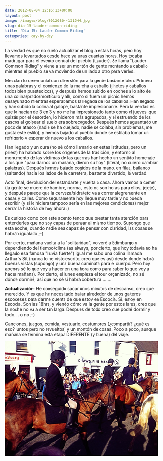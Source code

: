 ```yaml
---
date: 2012-08-04 12:16:13+00:00
layout: post
image: /images/blog/20120804-131544.jpg
slug: dia-15-lauder-common-riding
title: 'Día 15: Lauder Common Riding'
categories: day-by-day
---
```


La verdad es que no suelo actualizar el blog a estas horas, pero hoy llevamos levantados desde hace ya unas cuantas horas. Hoy tocaba madrugar para el evento central del pueblo (Lauder). Se llama "Lauder Common Riding" y viene a ser un montón de gente montando a caballo mientras el pueblo se va moviendo de un lado a otro para verlos.

Mezclan lo ceremonial con diversión para la gente bastante bien. Primero unas palabras y el comienzo de la marcha a caballo (jinetes y caballos todos bien puestecicos), y después hemos subido en coches a lo alto de una colina/prado/montículo y allí, como si fuera un picnic hemos desayunado mientras esperábamos la llegada de los caballos. Han llegado y han subido la colina al galope, bastante impresionante. Pero la verdad es que lo hacían de 3 en 3 y no me ha impresionado tanto como el jueves, que quizás por el desorden, lo hicieron más agrupados, y el estruendo de los cascos al golpear el suelo era sobrecogedor. Después hemos aguantado un poco de atasco (nadie se ha quejado, nadie se colaba, sin problemas, me gusta este estilo), y hemos bajado al pueblo donde se estilaba tomar un refrigerio y esperar de nuevo a los caballos.

Han llegado y un cura (no sé cómo llamarlo en estas latitudes, pero un priest) ha hablado sobre los orígenes de la tradición, y entorno al monumento de las víctimas de las guerras han hecho un sentido homenaje a los que "para darnos un mañana, dieron su hoy" (literal, no quiero cambiar palabras). Después hemos bajado cogidos de la mano, en filas, bailando (saltando) hacia los lados de la carretera, bastante divertido, la verdad.

Acto final, devolución del estandarte y vuelta a casa. Ahora vamos a comer (la gente se muere de hambre, normal, esto no son horas para ellos, jejeje), y después parece que la cerveza/sidra/etc va a correr alegremente en casas y calles. Como seguramente hoy llegue muy tarde y no pueda escribir (y si lo hiciera tampoco sería en las mejores condiciones) mejor cerrar la historia de hoy ahora :)

Es curioso como con este acento tengo que prestar tanta atención para entenderles que no soy capaz de pensar al mismo tiempo. Supongo que esta noche, cuando nadie sea capaz de pensar con claridad, las cosas se habrán igualado ;-)

Por cierto, mañana vuelta a la "solitaridad", volveré a Edimburgo y dependiendo del tiempo/clima (as always, por cierto, que hoy todavía no ha llegado esa famosa "lluvia fuerte") igual me subo una colina llamada Arthur's Sit (nunca lo he visto escrito, creo que es así) desde donde habrá buenas vistas (supongo) y una buena caminata para el cuerpo. Pero hoy apenas sé lo que voy a hacer en una hora como para saber lo que voy a hacer mañana). Por cierto, el lunes empieza el tour organizado, no sé dónde dormiré, así que no sé si habrá cobertura........

**Actualización:**
He conseguido sacar unos minutos de descanso, creo que merecido. Y es que he necesitado bailar alrededor de unos gaiteros escoceses para darme cuenta de que estoy en Escocia. Sí, estoy en Escocia. Son las 18hrs, y viendo cómo va la gente por estos lares, creo que la noche no va a ser tan larga. Después de todo creo que podré dormir y todo.... o no ;-)

Canciones, juegos, comida, vestuario, costumbres (¿compartir? ¿qué es eso? juntos pero no revueltos) y un montón de cosas. Poco a poco, aunque mañana se termina esta etapa DIFERENTE (y buena) del viaje.

[![20120804-131544.jpg](/images/blog/20120804-131544.jpg)](/images/blog/20120804-131544.jpg)
